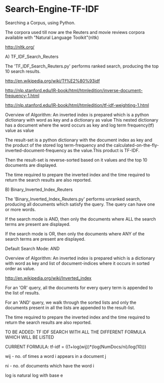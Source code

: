 Search-Engine-TF-IDF
=============

Searching a Corpus, using Python.

The corpora used till now are the Reuters and movie reviews corpora  available with "Natural Language Toolkit"(nltk)

http://nltk.org/


A) TF_IDF_Search_Reuters

The 'TF_IDF_Search_Reuters.py' performs ranked search, producing the top 10 search results. 

http://en.wikipedia.org/wiki/Tf%E2%80%93idf

http://nlp.stanford.edu/IR-book/html/htmledition/inverse-document-frequency-1.html

http://nlp.stanford.edu/IR-book/html/htmledition/tf-idf-weighting-1.html



Overview of Algorithm:
An inverted index is prepared which is a python dictionary with word as key and a dictionary as value
This nested dictionary has a document where the word occurs as key and log term frequency(tf) value as value

The result-set is a python dictionary with the document index as key and the product of the stored log term-frequency
and the calculated-on-the-fly-inverted-document-frequency as the value.This product is TF-IDF.

Then the result-set is reverse-sorted based on it values and the top 10 documents are displayed.

The time required to prepare the inverted index and the time required to return the search results are also reported.

B) Binary_Inverted_Index_Reuters

The 'Binary_Inverted_Index_Reuters.py' performs unranked search, producing all documents which satisfy the query.
The query can have one or more words. 

If the search mode is AND, then only the documents where ALL the search terms are present are displayed.

If the search mode is OR, then only the documents where ANY of  the search terms are present are displayed.



Default Search Mode: AND

Overview of Algorithm:
An inverted index is prepared which is a dictionary with word as key and list of document-indices where it occurs in sorted order as value.

http://en.wikipedia.org/wiki/Inverted_index

For an 'OR' query, all the documents for every query term is appended to the list of results.

For an 'AND' query, we walk through the sorted lists and only the documents present in all the lists are appended to the result-list.

The time required to prepare the inverted index and the time required to return the search results are also reported.


TO BE ADDED: TF IDF SEARCH WITH ALL THE DIFFERENT FORMULA WHICH WILL BE LISTED

CURRENT FORMULA: tf-idf = ((1+log(wij))*(log(NumDocs/ni)/log(10)))

wij - no. of times a word i appears in a document j

ni - no. of documents which have the word i

log is natural log with base e
